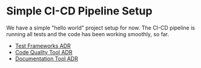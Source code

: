 # Simple CI-CD Pipeline Setup
We have a simple "hello world" project setup for now. The CI-CD pipeline is running all tests and the code has been working smoothly, so far.

* [Test Frameworks ADR](admin/adr/testing-framework-adr.md)
* [Code Quality Tool ADR](admin/adr/0002-use-biome-for-code-quality%20copy.md)
* [Documentation Tool ADR](admin/adr/0003-use-jsdoc-for-documentation.md)